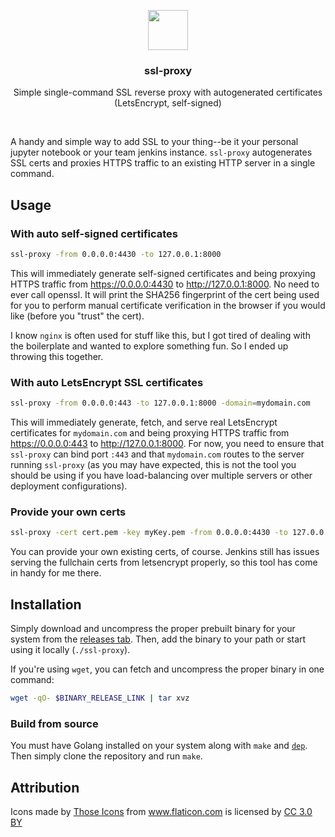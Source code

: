 <p align="center">
  <img src="https://suyashkumar.com/assets/img/lock.png" width="64">
  <h3 align="center">ssl-proxy</h3>
  <p align="center">Simple single-command SSL reverse proxy with autogenerated certificates (LetsEncrypt, self-signed)<p>
  <p align="center"> <a href="https://goreportcard.com/report/github.com/suyashkumar/ssl-proxy"><img src="https://goreportcard.com/badge/github.com/suyashkumar/ssl-proxy" alt=""></a> <a href="https://godoc.org/github.com/suyashkumar/ssl-proxy"><img src="https://godoc.org/github.com/suyashkumar/ssl-proxy?status.svg" alt=""></a> 
  </p>
</p>

A handy and simple way to add SSL to your thing--be it your personal jupyter notebook or your team jenkins instance. `ssl-proxy` autogenerates SSL certs and proxies HTTPS traffic to an existing HTTP server in a single command. 

## Usage
### With auto self-signed certificates
```sh
ssl-proxy -from 0.0.0.0:4430 -to 127.0.0.1:8000
```
This will immediately generate self-signed certificates and being proxying HTTPS traffic from https://0.0.0.0:4430 to http://127.0.0.1:8000. No need to ever call openssl. It will print the SHA256 fingerprint of the cert being used for you to perform manual certificate verification in the browser if you would like (before you "trust" the cert).

I know `nginx` is often used for stuff like this, but I got tired of dealing with the boilerplate and wanted to explore something fun. So I ended up throwing this together. 

### With auto LetsEncrypt SSL certificates
```sh
ssl-proxy -from 0.0.0.0:443 -to 127.0.0.1:8000 -domain=mydomain.com
```
This will immediately generate, fetch, and serve real LetsEncrypt certificates for `mydomain.com` and being proxying HTTPS traffic from https://0.0.0.0:443 to http://127.0.0.1:8000. For now, you need to ensure that `ssl-proxy` can bind port `:443` and that `mydomain.com` routes to the server running `ssl-proxy` (as you may have expected, this is not the tool you should be using if you have load-balancing over multiple servers or other deployment configurations).

### Provide your own certs
```sh
ssl-proxy -cert cert.pem -key myKey.pem -from 0.0.0.0:4430 -to 127.0.0.1:8000
```
You can provide your own existing certs, of course. Jenkins still has issues serving the fullchain certs from letsencrypt properly, so this tool has come in handy for me there. 

## Installation
Simply download and uncompress the proper prebuilt binary for your system from the [releases tab](https://github.com/suyashkumar/ssl-proxy/releases/). Then, add the binary to your path or start using it locally (`./ssl-proxy`).

If you're using `wget`, you can fetch and uncompress the proper binary in one command:
```sh
wget -qO- $BINARY_RELEASE_LINK | tar xvz
```

### Build from source
You must have Golang installed on your system along with `make` and [`dep`](https://github.com/golang/dep). Then simply clone the repository and run `make`.

## Attribution
Icons made by <a href="https://www.flaticon.com/authors/those-icons" title="Those Icons">Those Icons</a> from <a href="https://www.flaticon.com/" title="Flaticon">www.flaticon.com</a> is licensed by <a href="http://creativecommons.org/licenses/by/3.0/" title="Creative Commons BY 3.0" target="_blank">CC 3.0 BY</a>
